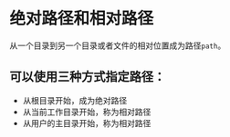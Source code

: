 # 绝对路径和相对路径
从一个目录到另一个目录或者文件的相对位置成为路径`path`。
## 可以使用三种方式指定路径：
- 从根目录开始，成为绝对路径
- 从当前工作目录开始，称为相对路径
- 从用户的主目录开始，称为相对路径